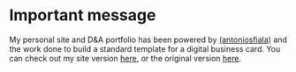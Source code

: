 # Important message
My personal site and D&A portfolio has been powered by [(antoniosfiala)](https://github.com/antoniosfiala/personal_site) and the work done to build a standard template for a digital business card. You can check out my site version [here](https://andreagulli93.github.io/personal_site/), or the original version [here](https://antoniosfiala.github.io/personal_site/).
